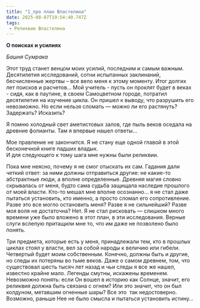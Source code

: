```yaml
---
title: "1_про план Властелина"
date: 2025-08-07T19:54:40.747Z
tags:
 - Реликвии Властелина
---
```


**О поисках и усилиях**

*Башня Сумрака*

Этот труд станет венцом моих усилий, последним и самым важным.
Десятилетия исследований, сотни испытанных заклинаний, бесчисленные
жертвы – все вело меня к этому моменту. Итог долгих лет поисков и
расчетов… Мой учитель - пусть он проклят будет в веках - сидя, как в
паутине, в своем Самоцветном городе, потратил десятилетия на изучение
цикла. Он пришел к выводу, что разрушить его невозможно. Но если нельзя
сломать — можно ли его растянуть? Задержать? Исказить?  

Я помню холодный свет аметистовых залов, где пыль веков оседала на
древние фолианты. Там я впервые нашел ответы…

Мое правление не закончится. Я не стану еще одной главой в этой
бесконечной книге падших владык.  
И для следующего к тому шага мне нужны были реликвии.

Пока мне неясно, почему я не смог отыскать их сам. Гадания дали четкий
ответ: за ними должны отправиться другие: не какие-то абстрактные люди,
а вполне определенные. Древняя магия словно скрывалась от меня, будто
сама судьба защищала наследие прошлого от моей власти. Кто-то мешал мне
вполне осознанно… я не стал даже пытаться установить, кто именно, а
просто сломал его сопротивление. Разве это все могло остановить меня?
Разве я не сильнейший? Разве моя воля не достаточна? Нет. Я не стал
рисковать — слишком много времени уже было вложено в этот план, в эти
исследования. Верные слуги вслепую притащили мне то, что им даже не
позволено было понять.

Три предмета, которые есть у меня, принадлежали тем, кто в прошлых
циклах стоял у власти, вел за собой народы к величию или гибели.
Четвертый будет моим собственным. Конечно, должны быть и другие, но
следы их потеряны во тьме веков. Даже о самом древнем, том, что
существовал шесть тысяч лет назад и чьи следы я все же нашел, известно
крайне мало. Легенды смутны, искажены временем. Невозможно понять: если
Он вошел в историю как Солнце, значит, его реликвия должна быть связана
с огнем? Или это значит, что он был колдуном, метавшим огненные шары?
Все это  так недостоверно. Возможно, раньше Нее не было смысла и
пытаться установить истину…
